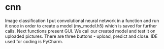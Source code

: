# cnn
Image classification
I put convolutional neural network in a function and run it once in order to create a model (my_model.h5) which is saved for further calls.
Next functions present GUI. We call our created model and test it on uploaded pictures.
There are three buttons - upload, predict and close. 
IDE used for coding is PyCharm.

